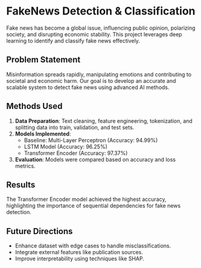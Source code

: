 # FakeNews Detection & Classification

Fake news has become a global issue, influencing public opinion, polarizing society, and disrupting economic stability. This project leverages deep learning to identify and classify fake news effectively.

## Problem Statement
Misinformation spreads rapidly, manipulating emotions and contributing to societal and economic harm. Our goal is to develop an accurate and scalable system to detect fake news using advanced AI methods.

## Methods Used
1. **Data Preparation**: Text cleaning, feature engineering, tokenization, and splitting data into train, validation, and test sets.
2. **Models Implemented**:
   - Baseline: Multi-Layer Perceptron (Accuracy: 94.99%)
   - LSTM Model (Accuracy: 96.25%)
   - Transformer Encoder (Accuracy: 97.37%)
3. **Evaluation**: Models were compared based on accuracy and loss metrics.

## Results
The Transformer Encoder model achieved the highest accuracy, highlighting the importance of sequential dependencies for fake news detection.

## Future Directions
- Enhance dataset with edge cases to handle misclassifications.
- Integrate external features like publication sources.
- Improve interpretability using techniques like SHAP.
